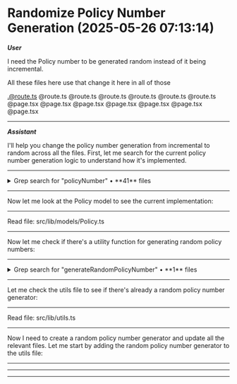 <!-- Generated by SpecStory -->

# Randomize Policy Number Generation (2025-05-26 07:13:14)

_**User**_

I need the Policy number to be generated random instead of it being incremental.

All these files here use that change it here in all of those

.@route.ts @route.ts @route.ts @route.ts @route.ts @route.ts @route.ts @page.tsx @page.tsx @page.tsx @page.tsx @page.tsx @page.tsx @page.tsx 

---

_**Assistant**_

I'll help you change the policy number generation from incremental to random across all the files. First, let me search for the current policy number generation logic to understand how it's implemented.

---

<details>
            <summary>Grep search for "policyNumber" • **41** files</summary>
        
| File | Line | Match |
|------|------|-------|
| `file:///d%3A/test%20policy%20gen/policy-gen/UPDATE_TEMPLATE_INSTRUCTIONS.md` | L8 | `- `[POLICY NUMBER]` → `{{policyNumber}}`` |
| `file:///d%3A/test%20policy%20gen/policy-gen/UPDATE_TEMPLATE_INSTRUCTIONS.md` | L23 | `- Replace: `{{policyNumber}}`` |
| `file:///d%3A/test%20policy%20gen/policy-gen/UPDATE_TEMPLATE_INSTRUCTIONS.md` | L60 | `- `{{policyNumber}}` → Policy number (e.g., "MMV135918666/1")` |
| `file:///d%3A/test%20policy%20gen/policy-gen/src/lib/models/Policy.ts` | L4 | `policyNumber: string;` |
| `file:///d%3A/test%20policy%20gen/policy-gen/src/lib/models/Policy.ts` | L68 | `policyNumber: { type: String, unique: true },` |
| `file:///d%3A/test%20policy%20gen/policy-gen/src/lib/models/Policy.ts` | L141 | `this.policyNumber = `POL-${String(count + 1).padStart(6, "0")}`;` |
| `file:///d%3A/test%20policy%20gen/policy-gen/src/lib/email.ts` | L16 | `subject: `🎉 Your Aviva Insurance Policy is Ready - ${policy.policyNumber}`,` |
| `file:///d%3A/test%20policy%20gen/policy-gen/src/lib/email.ts` | L20 | `filename: `Policy_Certificate_${policy.policyNumber}.pdf`,` |
| `file:///d%3A/test%20policy%20gen/policy-gen/src/lib/email.ts` | L362 | `<span class="policy-value">${policy.policyNumber}</span>` |
| `file:///d%3A/test%20policy%20gen/policy-gen/src/lib/email.ts` | L459 | `doc.text(`Policy Number: ${policy.policyNumber}`, pageWidth / 2, yPosition, {` |
| `file:///d%3A/test%20policy%20gen/policy-gen/src/lib/docxProcessor.ts` | L6 | `policyNumber: string;` |
| `file:///d%3A/test%20policy%20gen/policy-gen/src/lib/docxProcessor.ts` | L80 | `policyNumber: policy.policyNumber,` |
| `file:///d%3A/test%20policy%20gen/policy-gen/src/components/ui/policy-card.tsx` | L17 | `policyNumber: string;` |
| `file:///d%3A/test%20policy%20gen/policy-gen/src/components/ui/policy-card.tsx` | L98 | `{policy.policyNumber}` |
| `file:///d%3A/test%20policy%20gen/policy-gen/src/app/user/policy/%5Bid%5D/page.tsx` | L37 | `policyNumber: string;` |
| `file:///d%3A/test%20policy%20gen/policy-gen/src/app/user/policy/%5Bid%5D/page.tsx` | L219 | `<p className="text-sm text-gray-500">{policy.policyNumber}</p>` |
| `file:///d%3A/test%20policy%20gen/policy-gen/src/app/user/page.tsx` | L29 | `policyNumber: string;` |
| `file:///d%3A/test%20policy%20gen/policy-gen/src/app/user/page.tsx` | L207 | `{policy.policyNumber}` |
| `file:///d%3A/test%20policy%20gen/policy-gen/src/app/user/page.tsx` | L256 | `{policy.policyNumber}` |
| `file:///d%3A/test%20policy%20gen/policy-gen/src/app/sub-admin/policy/%5Bid%5D/page.tsx` | L21 | `policyNumber: string;` |
| `file:///d%3A/test%20policy%20gen/policy-gen/src/app/sub-admin/policy/%5Bid%5D/page.tsx` | L266 | `<p className="text-gray-600">Policy #{policy.policyNumber}</p>` |
| `file:///d%3A/test%20policy%20gen/policy-gen/src/app/sub-admin/policy/%5Bid%5D/page.tsx` | L341 | `<p className="font-medium">{policy.policyNumber}</p>` |
| `file:///d%3A/test%20policy%20gen/policy-gen/src/app/sub-admin/policy/%5Bid%5D/edit/page.tsx` | L34 | `policyNumber: string;` |
| `file:///d%3A/test%20policy%20gen/policy-gen/src/app/sub-admin/policy/%5Bid%5D/edit/page.tsx` | L487 | `Policy #{policy.policyNumber} - {policy.userId.fullName}` |
| `file:///d%3A/test%20policy%20gen/policy-gen/src/app/sub-admin/page.tsx` | L24 | `policyNumber: string;` |
| `file:///d%3A/test%20policy%20gen/policy-gen/src/app/sub-admin/page.tsx` | L221 | `{policy.policyNumber}` |
| `file:///d%3A/test%20policy%20gen/policy-gen/src/app/api/sub-admin/policies/send-email/route.ts` | L59 | `const emailSubject = `Your Aviva Insurance Policy Certificate - ${policyData.policyNumber}`;` |
| `file:///d%3A/test%20policy%20gen/policy-gen/src/app/api/sub-admin/policies/send-email/route.ts` | L73 | `<title>Aviva Insurance Policy - ${policyData.policyNumber}</title>` |
| `file:///d%3A/test%20policy%20gen/policy-gen/src/app/api/sub-admin/policies/send-email/route.ts` | L269 | `<div class="policy-number">${policyData.policyNumber}</div>` |
| `file:///d%3A/test%20policy%20gen/policy-gen/src/app/api/sub-admin/policies/send-email/route.ts` | L376 | `filename: `Policy_Certificate_${policyData.policyNumber}.docx`,` |
| `file:///d%3A/test%20policy%20gen/policy-gen/src/app/api/sub-admin/policies/route.ts` | L151 | `policyNumber: newPolicy.policyNumber,` |
| `file:///d%3A/test%20policy%20gen/policy-gen/src/app/api/sub-admin/create-policy-for-user/route.ts` | L51 | `const generatePolicyNumber = () => {` |
| `file:///d%3A/test%20policy%20gen/policy-gen/src/app/api/sub-admin/create-policy-for-user/route.ts` | L61 | `policyNumber: generatePolicyNumber(),` |
| `file:///d%3A/test%20policy%20gen/policy-gen/src/app/api/admin/users-with-policies/route.ts` | L29 | `.select("policyNumber price status startDate endDate vehicleInfo")` |
| `file:///d%3A/test%20policy%20gen/policy-gen/src/app/api/admin/policies/send-email/route.ts` | L39 | `const emailSubject = `Your Aviva Insurance Policy Certificate - ${policyData.policyNumber}`;` |
| `file:///d%3A/test%20policy%20gen/policy-gen/src/app/api/admin/policies/send-email/route.ts` | L53 | `<title>Aviva Insurance Policy - ${policyData.policyNumber}</title>` |
| `file:///d%3A/test%20policy%20gen/policy-gen/src/app/api/admin/policies/send-email/route.ts` | L249 | `<div class="policy-number">${policyData.policyNumber}</div>` |
| `file:///d%3A/test%20policy%20gen/policy-gen/src/app/api/admin/policies/send-email/route.ts` | L356 | `filename: `Policy_Certificate_${policyData.policyNumber}.docx`,` |
| `file:///d%3A/test%20policy%20gen/policy-gen/src/app/api/admin/policies/route.ts` | L362 | `policyNumber: newPolicy.policyNumber,` |
| `file:///d%3A/test%20policy%20gen/policy-gen/src/app/admin/users/%5Bid%5D/policies/page.tsx` | L37 | `policyNumber: string;` |
| `file:///d%3A/test%20policy%20gen/policy-gen/src/app/admin/users/%5Bid%5D/policies/page.tsx` | L127 | `policy.policyNumber.toLowerCase().includes(searchTerm.toLowerCase()) ||` |
| `file:///d%3A/test%20policy%20gen/policy-gen/src/app/admin/users/page.tsx` | L58 | `policyNumber: string;` |
| `file:///d%3A/test%20policy%20gen/policy-gen/src/app/admin/users/page.tsx` | L606 | `Policy #{policy.policyNumber}` |
| `file:///d%3A/test%20policy%20gen/policy-gen/src/app/admin/policy/%5Bid%5D/page.tsx` | L29 | `policyNumber: string;` |
| `file:///d%3A/test%20policy%20gen/policy-gen/src/app/admin/policy/%5Bid%5D/page.tsx` | L283 | `<p className="text-gray-600">Policy #{policy.policyNumber}</p>` |
| `file:///d%3A/test%20policy%20gen/policy-gen/src/app/admin/policy/%5Bid%5D/page.tsx` | L356 | `<p className="font-medium">{policy.policyNumber}</p>` |
| `file:///d%3A/test%20policy%20gen/policy-gen/src/app/admin/policy/%5Bid%5D/edit/page.tsx` | L34 | `policyNumber: string;` |
| `file:///d%3A/test%20policy%20gen/policy-gen/src/app/admin/policy/%5Bid%5D/edit/page.tsx` | L563 | `Policy #{policy.policyNumber} - {policy.userId.fullName}` |
| `file:///d%3A/test%20policy%20gen/policy-gen/src/app/admin/policies/page.tsx` | L30 | `policyNumber: string;` |
| `file:///d%3A/test%20policy%20gen/policy-gen/src/app/admin/policies/page.tsx` | L153 | `policy.policyNumber.toLowerCase().includes(searchTerm.toLowerCase()) ||` |
| `file:///d%3A/test%20policy%20gen/policy-gen/src/app/admin/policies/page.tsx` | L185 | `return a.policyNumber.localeCompare(b.policyNumber);` |
| `file:///d%3A/test%20policy%20gen/policy-gen/src/app/admin/policies/page.tsx` | L187 | `return b.policyNumber.localeCompare(a.policyNumber);` |
| `file:///d%3A/test%20policy%20gen/policy-gen/src/app/admin/policies/page.tsx` | L406 | `{policy.policyNumber}` |
| `file:///d%3A/test%20policy%20gen/policy-gen/src/app/admin/page.tsx` | L44 | `policyNumber: string;` |
| `file:///d%3A/test%20policy%20gen/policy-gen/src/app/admin/page.tsx` | L145 | `policy.policyNumber.toLowerCase().includes(searchTerm.toLowerCase()) ||` |
| `file:///d%3A/test%20policy%20gen/policy-gen/scripts/seed.js` | L65 | `policyNumber: { type: String, unique: true },` |
| `file:///d%3A/test%20policy%20gen/policy-gen/scripts/seed.js` | L136 | `this.policyNumber = `POL-${String(count + 1).padStart(6, "0")}`;` |
| `file:///d%3A/test%20policy%20gen/policy-gen/scripts/seed.js` | L798 | ``✅ Created policy ${newPolicy.policyNumber} for ${user.fullName} (${vehicle.make} ${vehicle.model})`` |
| `file:///d%3A/test%20policy%20gen/policy-gen/README.md` | L202 | `policyNumber: String (auto-generated),` |
| `file:///d%3A/test%20policy%20gen/policy-gen/.specstory/history/2025-05-24_13-04-admin-policy-creation-error.md` | L16 | `I can see from the logs that you're getting a validation error when creating a policy. The error shows that `policyNumber` is required but missing. Let me investigate the admin policy creation API and form to fix this issue.` |
| `file:///d%3A/test%20policy%20gen/policy-gen/.specstory/history/2025-05-24_13-04-admin-policy-creation-error.md` | L40 | `Now let me check the Policy model to see how the `policyNumber` is supposed to be generated:` |
| `file:///d%3A/test%20policy%20gen/policy-gen/.specstory/history/2025-05-24_13-04-admin-policy-creation-error.md` | L63 | `Perfect! I can see the issue now. The Policy model has a `pre-save` middleware that should automatically generate a `policyNumber` if one isn't provided. However, there seems to be an issue with the validation. Let me check if there are any recent changes or if there's a problem with the middleware.` |
| `file:///d%3A/test%20policy%20gen/policy-gen/.specstory/history/2025-05-24_13-04-admin-policy-creation-error.md` | L65 | `Looking at the model, the `policyNumber` field is required and should be auto-generated by the pre-save hook. The issue might be that the validation is running before the pre-save hook, or there's an issue with the auto-generat` |
| `file:///d%3A/test%20policy%20gen/policy-gen/.specstory/history/2025-05-24_13-04-admin-policy-creation-error.md` | L111 | `⟪ 226 characters skipped ⟫save hook has a chance to generate the `policyNumber`.` |
| `file:///d%3A/test%20policy%20gen/policy-gen/.specstory/history/2025-05-24_13-04-admin-policy-creation-error.md` | L119 | `if (!this.policyNumber) {` |
| `file:///d%3A/test%20policy%20gen/policy-gen/.specstory/history/2025-05-24_13-04-admin-policy-creation-error.md` | L125 | `this.policyNumber = `POL-${String(count + 1).padStart(6, "0")}`;` |
| `file:///d%3A/test%20policy%20gen/policy-gen/.specstory/history/2025-05-24_13-04-admin-policy-creation-error.md` | L136 | `Now let me also check if there are any validation issues by making the policyNumber field not required initially and letting the pre-save hook handle it:` |
| `file:///d%3A/test%20policy%20gen/policy-gen/.specstory/history/2025-05-24_13-04-admin-policy-creation-error.md` | L141 | `policyNumber: {` |
| `file:///d%3A/test%20policy%20gen/policy-gen/.specstory/history/2025-05-24_13-04-admin-policy-creation-error.md` | L150 | `Actually, let me revert that change and use a better approach. The policyNumber should still be required, but I'll use a different approach with a default function:` |
| `file:///d%3A/test%20policy%20gen/policy-gen/.specstory/history/2025-05-24_13-04-admin-policy-creation-error.md` | L155 | `policyNumber: {` |
| `file:///d%3A/test%20policy%20gen/policy-gen/.specstory/history/2025-05-24_13-04-admin-policy-creation-error.md` | L176 | `-   if (!this.policyNumber) {` |
| `file:///d%3A/test%20policy%20gen/policy-gen/.specstory/history/2025-05-24_13-04-admin-policy-creation-error.md` | L177 | `+   if (!this.policyNumber || this.policyNumber.startsWith('POL-' + Date.now().toString().substring(0, 8))) {` |
| `file:///d%3A/test%20policy%20gen/policy-gen/.specstory/history/2025-05-24_13-04-admin-policy-creation-error.md` | L192 | `-     !this.policyNumber ||` |
| `file:///d%3A/test%20policy%20gen/policy-gen/.specstory/history/2025-05-24_13-04-admin-policy-creation-error.md` | L193 | `-     this.policyNumber.startsWith("POL-" + Date.now().toString().substring(0, 8))` |
| `file:///d%3A/test%20policy%20gen/policy-gen/.specstory/history/2025-05-24_13-04-admin-policy-creation-error.md` | L233 | `The Policy model required a `policyNumber` field, but the pre-save hook that was supposed to generate it wasn't working properly. The validation was failing because the `policyNumber` was missing.` |
| `file:///d%3A/test%20policy%20gen/policy-gen/.specstory/history/2025-05-24_13-04-admin-policy-creation-error.md` | L238 | `1. **Improved the pre-save hook**: Changed the condition from checking if `policyNumber` exists to checking if the document is new (`this.isNew`)` |
| `file:///d%3A/test%20policy%20gen/policy-gen/.specstory/history/2025-05-24_13-04-admin-policy-creation-error.md` | L251 | `this.policyNumber = `POL-${String(count + 1).padStart(6, "0")}`;` |
| `file:///d%3A/test%20policy%20gen/policy-gen/.specstory/history/2025-05-24_13-04-admin-policy-creation-error.md` | L282 | `⟪ 144 characters skipped ⟫ the hook has a chance to generate the `policyNumber`. Let me fix this by making the field not required in the schema but ensuring it's always generated:` |
| `file:///d%3A/test%20policy%20gen/policy-gen/.specstory/history/2025-05-24_13-04-admin-policy-creation-error.md` | L287 | `policyNumber: {` |
| `file:///d%3A/test%20policy%20gen/policy-gen/.specstory/history/2025-05-24_13-04-admin-policy-creation-error.md` | L293 | `+           // This will run after pre-save hooks, so policyNumber should exist` |
| `file:///d%3A/test%20policy%20gen/policy-gen/.specstory/history/2025-05-24_13-04-admin-policy-creation-error.md` | L313 | `// This will run after pre-save hooks, so policyNumber should exist` |
| `file:///d%3A/test%20policy%20gen/policy-gen/.specstory/history/2025-05-24_13-04-admin-policy-creation-error.md` | L352 | `-           // This will run after pre-save hooks, so policyNumber should exist` |
| `file:///d%3A/test%20policy%20gen/policy-gen/.specstory/history/2025-05-24_13-04-admin-policy-creation-error.md` | L365 | `1. The `policyNumber` fiel` |
| `file:///d%3A/test%20policy%20gen/policy-gen/.specstory/history/2025-05-26_04-13-randomize-policy-number-generation.md` | L22 | `<summary>Searched codebase "policyNumber generation generatePolicyNumber" • **24** results</summary>` |
| `file:///d%3A/test%20policy%20gen/policy-gen/.specstory/history/2025-05-25_13-52-user-profile-drawer-implementation.md` | L682 | `⟪ 188 characters skipped ⟫49c6"endDate: "2027-08-22T00:00:00.000Z"policyNumber: "POL-000012"price: 123startDate: "2025-05-24T00:00:00.000Z"status: "active"updatedAt: "2025-05-25T14:31:30.698Z"userId: "68323c8c62390d4adf9249d2"vehicleInfo: acceleration: ""co2Emission` |
| `file:///d%3A/test%20policy%20gen/policy-gen/.specstory/history/2025-05-25_13-52-user-profile-drawer-implementation.md` | L685 | `⟪ 109 characters skipped ⟫49c6"endDate: "2027-08-22T00:00:00.000Z"policyNumber: "POL-000012"price: 123startDate: "2025-05-24T00:00:00.000Z"status: "active"updatedAt: "2025-05-25T14:31:30.698Z"userId: "68323c8c62390d4adf9249d2"vehicleInfo: {ncapRating: {…}, dimension` |
| `file:///d%3A/test%20policy%20gen/policy-gen/.specstory/history/2025-05-25_13-52-user-profile-drawer-implementation.md` | L1848 | `"policyNumber": "POL-000013",` |
| `file:///d%3A/test%20policy%20gen/policy-gen/.specstory/history/2025-05-25_13-52-user-profile-drawer-implementation.md` | L2069 | `⟪ 1251 characters skipped ⟫"updatedAt":"2025-05-25T15:10:45.634Z","policyNumber":"POL-000013","__v":0}}` |
| `file:///d%3A/test%20policy%20gen/policy-gen/.specstory/history/2025-05-25_13-52-user-profile-drawer-implementation.md` | L2243 | `"policyNumber": "POL-000013",` |
| `file:///d%3A/test%20policy%20gen/policy-gen/.specstory/history/2025-05-25_13-52-user-profile-drawer-implementation.md` | L3069 | `"policyNumber": "POL-000013",` |
| `file:///d%3A/test%20policy%20gen/policy-gen/.specstory/history/2025-05-25_13-52-user-profile-drawer-implementation.md` | L3215 | `"policyNumber": "POL-000013",` |
| `file:///d%3A/test%20policy%20gen/policy-gen/src/app/sub-admin/page.tsx` | L24 | `policyNumber: string;` |
| `file:///d%3A/test%20policy%20gen/policy-gen/src/app/sub-admin/page.tsx` | L221 | `{policy.policyNumber}` |
| `file:///d%3A/test%20policy%20gen/policy-gen/src/app/admin/policy/%5Bid%5D/edit/page.tsx` | L34 | `policyNumber: string;` |
| `file:///d%3A/test%20policy%20gen/policy-gen/src/app/admin/policy/%5Bid%5D/edit/page.tsx` | L563 | `Policy #{policy.policyNumber} - {policy.userId.fullName}` |
| `file:///d%3A/test%20policy%20gen/policy-gen/src/app/admin/policy/%5Bid%5D/page.tsx` | L29 | `policyNumber: string;` |
| `file:///d%3A/test%20policy%20gen/policy-gen/src/app/admin/policy/%5Bid%5D/page.tsx` | L283 | `<p className="text-gray-600">Policy #{policy.policyNumber}</p>` |
| `file:///d%3A/test%20policy%20gen/policy-gen/src/app/admin/policy/%5Bid%5D/page.tsx` | L356 | `<p className="font-medium">{policy.policyNumber}</p>` |
| `file:///d%3A/test%20policy%20gen/policy-gen/src/lib/docxProcessor.ts` | L6 | `policyNumber: string;` |
| `file:///d%3A/test%20policy%20gen/policy-gen/src/lib/docxProcessor.ts` | L80 | `policyNumber: policy.policyNumber,` |
| `file:///d%3A/test%20policy%20gen/policy-gen/src/app/api/admin/policies/send-email/route.ts` | L39 | `const emailSubject = `Your Aviva Insurance Policy Certificate - ${policyData.policyNumber}`;` |
| `file:///d%3A/test%20policy%20gen/policy-gen/src/app/api/admin/policies/send-email/route.ts` | L53 | `<title>Aviva Insurance Policy - ${policyData.policyNumber}</title>` |
| `file:///d%3A/test%20policy%20gen/policy-gen/src/app/api/admin/policies/send-email/route.ts` | L249 | `<div class="policy-number">${policyData.policyNumber}</div>` |
| `file:///d%3A/test%20policy%20gen/policy-gen/src/app/api/admin/policies/send-email/route.ts` | L356 | `filename: `Policy_Certificate_${policyData.policyNumber}.docx`,` |
| `file:///d%3A/test%20policy%20gen/policy-gen/src/lib/email.ts` | L16 | `subject: `🎉 Your Aviva Insurance Policy is Ready - ${policy.policyNumber}`,` |
| `file:///d%3A/test%20policy%20gen/policy-gen/src/lib/email.ts` | L20 | `filename: `Policy_Certificate_${policy.policyNumber}.pdf`,` |
| `file:///d%3A/test%20policy%20gen/policy-gen/src/lib/email.ts` | L362 | `<span class="policy-value">${policy.policyNumber}</span>` |
| `file:///d%3A/test%20policy%20gen/policy-gen/src/lib/email.ts` | L459 | `doc.text(`Policy Number: ${policy.policyNumber}`, pageWidth / 2, yPosition, {` |
| `file:///d%3A/test%20policy%20gen/policy-gen/src/app/api/admin/policies/route.ts` | L362 | `policyNumber: newPolicy.policyNumber,` |
| `file:///d%3A/test%20policy%20gen/policy-gen/UPDATE_TEMPLATE_INSTRUCTIONS.md` | L8 | `- `[POLICY NUMBER]` → `{{policyNumber}}`` |
| `file:///d%3A/test%20policy%20gen/policy-gen/UPDATE_TEMPLATE_INSTRUCTIONS.md` | L23 | `- Replace: `{{policyNumber}}`` |
| `file:///d%3A/test%20policy%20gen/policy-gen/UPDATE_TEMPLATE_INSTRUCTIONS.md` | L60 | `- `{{policyNumber}}` → Policy number (e.g., "MMV135918666/1")` |
| `file:///d%3A/test%20policy%20gen/policy-gen/src/app/api/sub-admin/create-policy-for-user/route.ts` | L51 | `const generatePolicyNumber = () => {` |
| `file:///d%3A/test%20policy%20gen/policy-gen/src/app/api/sub-admin/create-policy-for-user/route.ts` | L61 | `policyNumber: generatePolicyNumber(),` |
| `file:///d%3A/test%20policy%20gen/policy-gen/src/app/api/admin/users-with-policies/route.ts` | L29 | `.select("policyNumber price status startDate endDate vehicleInfo")` |
| `file:///d%3A/test%20policy%20gen/policy-gen/src/app/sub-admin/policy/%5Bid%5D/edit/page.tsx` | L34 | `policyNumber: string;` |
| `file:///d%3A/test%20policy%20gen/policy-gen/src/app/sub-admin/policy/%5Bid%5D/edit/page.tsx` | L487 | `Policy #{policy.policyNumber} - {policy.userId.fullName}` |
| `file:///d%3A/test%20policy%20gen/policy-gen/src/app/sub-admin/policy/%5Bid%5D/page.tsx` | L21 | `policyNumber: string;` |
| `file:///d%3A/test%20policy%20gen/policy-gen/src/app/sub-admin/policy/%5Bid%5D/page.tsx` | L266 | `<p className="text-gray-600">Policy #{policy.policyNumber}</p>` |
| `file:///d%3A/test%20policy%20gen/policy-gen/src/app/sub-admin/policy/%5Bid%5D/page.tsx` | L341 | `<p className="font-medium">{policy.policyNumber}</p>` |
| `file:///d%3A/test%20policy%20gen/policy-gen/src/lib/models/Policy.ts` | L4 | `policyNumber: string;` |
| `file:///d%3A/test%20policy%20gen/policy-gen/src/lib/models/Policy.ts` | L68 | `policyNumber: { type: String, unique: true },` |
| `file:///d%3A/test%20policy%20gen/policy-gen/src/lib/models/Policy.ts` | L141 | `this.policyNumber = `POL-${String(count + 1).padStart(6, "0")}`;` |
| `file:///d%3A/test%20policy%20gen/policy-gen/scripts/seed.js` | L65 | `policyNumber: { type: String, unique: true },` |
| `file:///d%3A/test%20policy%20gen/policy-gen/scripts/seed.js` | L136 | `this.policyNumber = `POL-${String(count + 1).padStart(6, "0")}`;` |
| `file:///d%3A/test%20policy%20gen/policy-gen/scripts/seed.js` | L798 | ``✅ Created policy ${newPolicy.policyNumber} for ${user.fullName} (${vehicle.make} ${vehicle.model})`` |

</details>

---

Now let me look at the Policy model to see the current implementation:

---

Read file: src/lib/models/Policy.ts

---

Now let me check if there's a utility function for generating random policy numbers:

---

<details>
            <summary>Grep search for "generateRandomPolicyNumber" • **1** files</summary>
        
| File | Line | Match |
|------|------|-------|
| `file:///d%3A/test%20policy%20gen/policy-gen/.cursor/rules/derived-cursor-rules.mdc` | L7 | `⟪ 466 characters skipped ⟫licyNumber` for new policies using the `generateRandomPolicyNumber()` utility function. The pre-save hook should only run for new documents (`this.isNew`). Robust error handling should be implemented within the pre-save hook to catch and lo` |

</details>

---

Let me check the utils file to see if there's already a random policy number generator:

---

Read file: src/lib/utils.ts

---

Now I need to create a random policy number generator and update all the relevant files. Let me start by adding the random policy number generator to the utils file:

---



---



---

